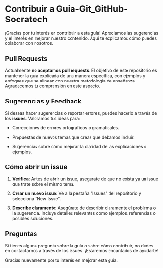 # Contribuir a Guia-Git_GitHub-Socratech

¡Gracias por tu interés en contribuir a esta guía! Apreciamos las sugerencias y el interés en mejorar nuestro contenido. Aquí te explicamos cómo puedes colaborar con nosotros.

## Pull Requests

Actualmente **no aceptamos pull requests**. El objetivo de este repositorio es mantener la guía explicada de una manera específica, con ejemplos y enfoques que se alinean con nuestra metodología de enseñanza. Agradecemos tu comprensión en este aspecto.

## Sugerencias y Feedback

Si deseas hacer sugerencias o reportar errores, puedes hacerlo a través de los **issues**. Valoramos tus ideas para:

-  Correcciones de errores ortográficos o gramaticales.

-  Propuestas de nuevos temas que creas que debamos incluir.

-  Sugerencias sobre cómo mejorar la claridad de las explicaciones o ejemplos.

## Cómo abrir un issue

1.  **Verifica**: Antes de abrir un issue, asegúrate de que no exista ya un issue que trate sobre el mismo tema.

2.  **Crear un nuevo issue**: Ve a la pestaña "Issues" del repositorio y selecciona "New Issue".

3.  **Describe claramente**: Asegúrate de describir claramente el problema o la sugerencia. Incluye detalles relevantes como ejemplos, referencias o posibles soluciones.

## Preguntas

Si tienes alguna pregunta sobre la guía o sobre cómo contribuir, no dudes en contactarnos a través de los issues. ¡Estaremos encantados de ayudarte!

Gracias nuevamente por tu interés en mejorar esta guía.
